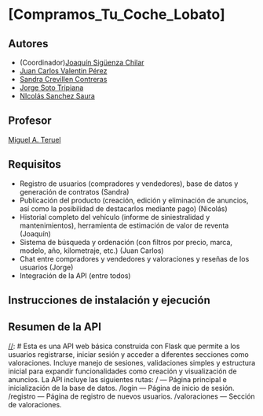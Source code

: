 # [Compramos_Tu_Coche_Lobato]
[//]: # (Incluid aquí la descripción de vuestra aplicación. Por cierto, así se ponen comentarios en Markdown)

## Autores

* (Coordinador)[Joaquín Sigüenza Chilar](https://github.com/Ximsig)
* [Juan Carlos Valentin Pérez](https://github.com/alumno1)
* [Sandra Crevillen Contreras](https://github.com/alumno3)
* [Jorge Soto Tripiana](https://github.com/alumno4)
* [NIcolás Sanchez Saura](https://github.com/alumno5)

## Profesor
[Miguel A. Teruel](https://github.com/materuel-ua)

## Requisitos
[//]: # (Indicad aquí los requisitos de vuestra aplicación, así como el alumno responsable de cada uno de ellos)
* Registro de usuarios (compradores y vendedores), base de datos y generación de contratos (Sandra)
* Publicación del producto (creación, edición y eliminación de anuncios, así como la posibilidad de destacarlos mediante pago) (Nicolás)
* Historial completo del vehículo (informe de siniestralidad y mantenimientos), herramienta de estimación de valor de reventa (Joaquín)
* Sistema de búsqueda y ordenación (con filtros por precio, marca, modelo, año, kilometraje, etc.) (Juan Carlos)
* Chat entre compradores y vendedores y valoraciones y reseñas de los usuarios (Jorge)
* Integración de la API (entre todos)

## Instrucciones de instalación y ejecución
[//]: # (Indicad aquí qué habría que hacer para ejecutar vuestra aplicación)

## Resumen de la API
[//]: # Esta es una API web básica construida con Flask que permite a los usuarios registrarse, iniciar sesión y acceder a diferentes secciones como valoraciones. Incluye manejo de sesiones, validaciones simples y estructura inicial para expandir funcionalidades como creación y visualización de anuncios.
La API incluye las siguientes rutas:
  / — Página principal e inicialización de la base de datos.
  /login — Página de inicio de sesión.
  /registro — Página de registro de nuevos usuarios.
  /valoraciones — Sección de valoraciones.
